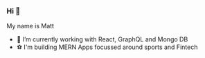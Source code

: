 ### Hi 👋

My name is Matt


- 🔭 I’m currently working with React, GraphQL and Mongo DB
- ⚽ I'm building MERN Apps focussed around sports and Fintech 
